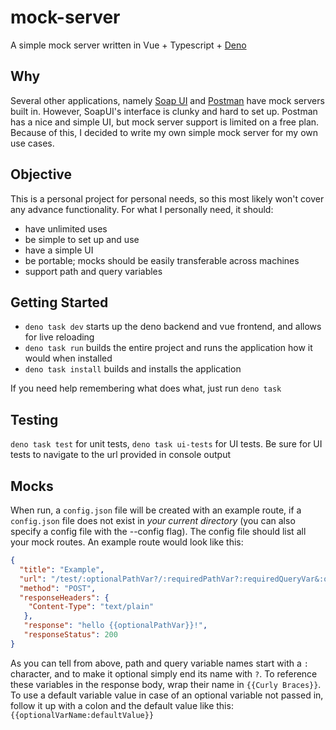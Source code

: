 # mock-server

A simple mock server written in Vue + Typescript + [Deno](https://deno.land)

## Why

Several other applications, namely [Soap UI](https://www.soapui.org/) and
[Postman](https://www.postman.com/) have mock servers built in. However, SoapUI's
interface is clunky and hard to set up. Postman has a nice and simple UI, but
mock server support is limited on a free plan. Because of this, I decided to
write my own simple mock server for my own use cases.

## Objective

This is a personal project for personal needs, so this most likely won't cover
any advance functionality. For what I personally need, it should:

- have unlimited uses
- be simple to set up and use
- have a simple UI
- be portable; mocks should be easily transferable across machines
- support path and query variables

## Getting Started
- `deno task dev` starts up the deno backend and vue frontend, and allows for live reloading
- `deno task run` builds the entire project and runs the application how it would when installed
- `deno task install` builds and installs the application

If you need help remembering what does what, just run `deno task`

## Testing
`deno task test` for unit tests, `deno task ui-tests` for UI tests. Be sure for UI tests to navigate to the url provided in console output

## Mocks
When run, a `config.json` file will be created with an example route, if a `config.json` file does not exist in _your current directory_ (you can also specify a config file with the --config flag). The config file should list all your mock routes. An example route would look like this:
```json
{
  "title": "Example",
  "url": "/test/:optionalPathVar?/:requiredPathVar?:requiredQueryVar&:optionalQueryVar?",
  "method": "POST",
  "responseHeaders": {
    "Content-Type": "text/plain"
   },
   "response": "hello {{optionalPathVar}}!",
   "responseStatus": 200
}
```

As you can tell from above, path and query variable names start with a `:` character, and to make it optional simply end its name with `?`. To reference these variables in the response body, wrap their name in `{{Curly Braces}}`. To use a default variable value in case of an optional variable not passed in, follow it up with a colon and the default value like this: `{{optionalVarName:defaultValue}}`
